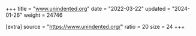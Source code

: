 +++
title = "www.unindented.org"
date = "2022-03-22"
updated = "2024-01-26"
weight = 24746

[extra]
source = "https://www.unindented.org/"
ratio = 20
size = 24
+++
